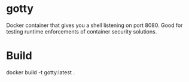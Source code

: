 # gotty

Docker container that gives you a shell listening on port 8080.
Good for testing runtime enforcements of container security solutions.

# Build

docker build -t gotty:latest .

